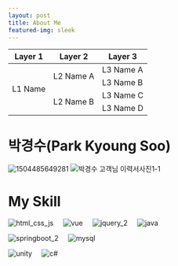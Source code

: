 ```yaml
---
layout: post
title: About Me
featured-img: sleek
---
```


<table> 
    <thead> 
     <tr> 
      <th>Layer 1</th> 
      <th>Layer 2</th> 
      <th>Layer 3</th> 
     </tr> 
    </thead> 
    <tbody> 
     <tr> 
      <td rowspan=4>L1 Name</td> 
      <td rowspan=2>L2 Name A</td> 
      <td>L3 Name A</td> 
     </tr> 
     <tr> 
      <td>L3 Name B</td> 
     </tr> 
     <tr> 
      <td rowspan=2>L2 Name B</td> 
      <td>L3 Name C</td> 
     </tr> 
     <tr> 
      <td>L3 Name D</td> 
     </tr> 
    </tbody> 
</table> 


# 박경수(Park Kyoung Soo)
![1504485649281](https://user-images.githubusercontent.com/44697835/87626949-90516100-c768-11ea-9d05-41fb2406468b.jpg) ![박경수 고객님 이력서사진1-1](https://user-images.githubusercontent.com/44697835/87626951-90e9f780-c768-11ea-8859-9e864a2e7925.jpg) 



# My Skill

![html_css_js](https://user-images.githubusercontent.com/44697835/86319956-acd1a180-bc70-11ea-946e-09a11a71fb27.png) &nbsp; &nbsp; ![vue](https://user-images.githubusercontent.com/44697835/86319509-a3940500-bc6f-11ea-815e-6f7612ee657a.png) &nbsp; &nbsp; ![jquery_2](https://user-images.githubusercontent.com/44697835/86319481-9a0a9d00-bc6f-11ea-855e-e0bf301d8185.png)  &nbsp; &nbsp;  ![java](https://user-images.githubusercontent.com/44697835/86319460-9119cb80-bc6f-11ea-9cb2-92a5c15f47b5.png)  

![springboot_2](https://user-images.githubusercontent.com/44697835/86319498-9f67e780-bc6f-11ea-8c9d-ae4c7948c638.png)  &nbsp; &nbsp;  ![mysql](https://user-images.githubusercontent.com/44697835/86319496-9d058d80-bc6f-11ea-9e23-93d8990d2fd4.png)  

![unity](https://user-images.githubusercontent.com/44697835/86319504-a1ca4180-bc6f-11ea-81b7-51601427b49b.png)  &nbsp; &nbsp;  ![c#](https://user-images.githubusercontent.com/44697835/86319304-34b6ac00-bc6f-11ea-9b19-00067f7b6457.png)  
